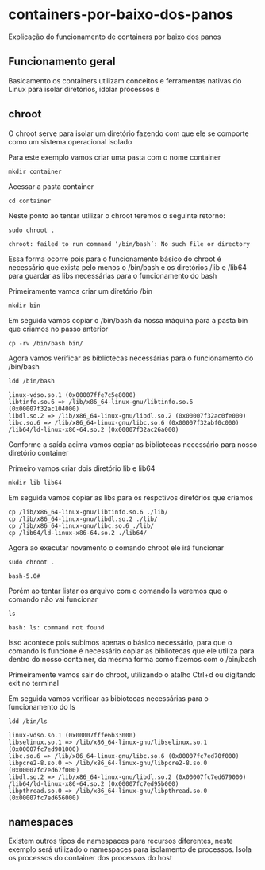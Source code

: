 # containers-por-baixo-dos-panos
Explicação do funcionamento de containers por baixo dos panos

## Funcionamento geral

Basicamento os containers utilizam conceitos e ferramentas nativas do Linux para isolar diretórios, idolar processos e 

## chroot

O chroot serve para isolar um diretório fazendo com que ele se comporte como um sistema operacional isolado

Para este exemplo vamos criar uma pasta com o nome container
```
mkdir container
```
Acessar a pasta container
```
cd container
```

Neste ponto ao tentar utilizar o chroot teremos o seguinte retorno:
```
sudo chroot .

chroot: failed to run command ‘/bin/bash’: No such file or directory
```

Essa forma ocorre pois para o funcionamento básico do chroot é necessário que exista pelo menos o /bin/bash e os diretórios /lib e /lib64 para guardar as libs necessárias para o funcionamento do bash

Primeiramente vamos criar um diretório /bin
```
mkdir bin
```

Em seguida vamos copiar o /bin/bash da nossa máquina para a pasta bin que criamos no passo anterior
```
cp -rv /bin/bash bin/
```

Agora vamos verificar as bibliotecas necessárias para o funcionamento do /bin/bash
```
ldd /bin/bash

linux-vdso.so.1 (0x00007ffe7c5e8000)
libtinfo.so.6 => /lib/x86_64-linux-gnu/libtinfo.so.6 (0x00007f32ac104000)
libdl.so.2 => /lib/x86_64-linux-gnu/libdl.so.2 (0x00007f32ac0fe000)
libc.so.6 => /lib/x86_64-linux-gnu/libc.so.6 (0x00007f32abf0c000)
/lib64/ld-linux-x86-64.so.2 (0x00007f32ac26a000)
```

Conforme a saída acima vamos copiar as bibliotecas necessário para nosso diretório container

Primeiro vamos criar dois diretório lib e lib64
```
mkdir lib lib64
```

Em seguida vamos copiar as libs para os respctivos diretórios que criamos
```
cp /lib/x86_64-linux-gnu/libtinfo.so.6 ./lib/
cp /lib/x86_64-linux-gnu/libdl.so.2 ./lib/
cp /lib/x86_64-linux-gnu/libc.so.6 ./lib/
cp /lib64/ld-linux-x86-64.so.2 ./lib64/
```

Agora ao executar novamento o comando chroot ele irá funcionar
```
sudo chroot . 

bash-5.0#
```

Porém ao tentar listar os arquivo com o comando ls veremos que o comando não vai funcionar
```
ls

bash: ls: command not found
```

Isso acontece pois subimos apenas o básico necessário, para que o comando ls funcione é necessário copiar as bibliotecas que ele utiliza para dentro do nosso container, da mesma forma como fizemos com o /bin/bash

Primeiramente vamos sair do chroot, utilizando o atalho Ctrl+d ou digitando exit no terminal

Em seguida vamos verificar as bibiotecas necessárias para o funcionamento do ls
```
ldd /bin/ls

linux-vdso.so.1 (0x00007fffe6b33000)
libselinux.so.1 => /lib/x86_64-linux-gnu/libselinux.so.1 (0x00007fc7ed901000)
libc.so.6 => /lib/x86_64-linux-gnu/libc.so.6 (0x00007fc7ed70f000)
libpcre2-8.so.0 => /lib/x86_64-linux-gnu/libpcre2-8.so.0 (0x00007fc7ed67f000)
libdl.so.2 => /lib/x86_64-linux-gnu/libdl.so.2 (0x00007fc7ed679000)
/lib64/ld-linux-x86-64.so.2 (0x00007fc7ed95b000)
libpthread.so.0 => /lib/x86_64-linux-gnu/libpthread.so.0 (0x00007fc7ed656000)
```



## namespaces

Existem outros tipos de namespaces para recursos diferentes, neste exemplo será utilizado o namespaces para isolamento de processos.
Isola os processos do container dos processos do host

## 
